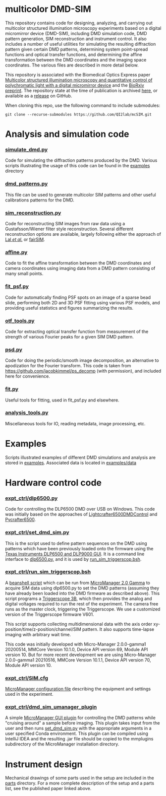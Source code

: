 # multicolor DMD-SIM
This repository contains code for designing, analyzing, and carrying out multicolor structured illumination microscopy
experiments based on a digital micromirror device (DMD-SIM), including DMD simulation code, DMD pattern generation, SIM reconstruction and
instrument control. It also includes a number of useful utilities for simulating the resulting diffraction 
pattern given certain DMD patterns, determining system point-spread functions and optical transfer functions, and 
determining the affine transformation between the DMD coordinates and the imaging space coordinates. The various 
files are described in more detail below.
 
This repository is associated with the Biomedical Optics Express paper 
[Multicolor structured illumination microscopy and quantitative control of polychromatic light with a digital micromirror device](https://doi.org/10.1364/BOE.422703)
and the [BioRxiv preprint](https://doi.org/10.1101/2020.07.27.223941).
The repository state at the time of publication is archived [here](https://doi.org/10.5281/zenodo.4773865), or available as
a [release](https://github.com/QI2lab/mcSIM/releases/tag/v1.0.0) on GitHub.

When cloning this repo, use the following command to include submodules:

`git clone --recurse-submodules https://github.com/QI2lab/mcSIM.git`

# Analysis and simulation code

### [simulate_dmd.py](analysis/simulate_dmd.py)
Code for simulating the diffraction patterns produced by the DMD. Various 
scripts illustrating the usage of this code can be found in the [examples](examples) directory

### [dmd_patterns.py](analysis/dmd_patterns.py)
This file can be used to generate multicolor SIM patterns and other useful calibrations
patterns for the DMD.

### [sim_reconstruction.py](analysis/sim_reconstruction.py)
Code for reconstructing SIM images from raw data using a Gustafsson/Wiener filter style reconstruction. Several different
reconstruction options are available, largely following either the approach of 
[Lal *et al.*](https://doi.org/10.1109/JSTQE.2016.2521542) or [fairSIM](https://doi.org/10.1038/ncomms10980). 

### [affine.py](analysis/affine.py)
Code to fit the affine transformation between the DMD coordinates and camera coordinates using imaging data from a DMD
pattern consisting of many small points.

### [fit_psf.py](analysis/localize-psf/fit_psf.py)
Code for automatically finding PSF spots on an image of a sparse bead slide, performing both 2D and 3D PSF fitting using
various PSF models, and providing useful statistics and figures summarizing the results.

### [otf_tools.py](analysis/otf_tools.py)
Code for extracting optical transfer function from measurement of the strength of various Fourier peaks for a given SIM DMD pattern.
 
### [psd.py](analysis/psd.py)
Code for doing the periodic/smooth image decomposition, an alternative to apodization for the Fourier transform. This code is taken from https://github.com/jacobkimmel/ps_decomp (with permission), and included here for convenience.

### [fit.py](analysis/localize-psf/fit.py)
Useful tools for fitting, used in fit_psf.py and elsewhere.

### [analysis_tools.py](analysis/analysis_tools.py)
Miscellaneous tools for IO, reading metadata, image processing, etc.

# Examples
Scripts illustrated examples of different DMD simulations and analysis are stored in [examples](examples). Associated 
data is located in [examples/data](examples/data)
  
# Hardware control code

### [expt_ctrl/dlp6500.py](expt_ctrl/dlp6500.py)
Code for controlling the DLP6500 DMD over USB on Windows. This code was initially based on the approaches 
of [Lightcrafter6500DMDControl](https://github.com/mazurenko/Lightcrafter6500DMDControl) and
[Pycrafter6500](https://github.com/csi-dcsc/Pycrafter6500).

### [expt_ctrl/set_dmd_sim.py](expt_ctrl/set_dmd_sim.py)
This is the script used to define pattern sequences on the DMD using patterns which
have been previously loaded onto the firmware using the [Texas Instruments DLP6500 and DLP9000
GUI](https://www.ti.com/tool/DLPC900REF-SW). It is a command line interface to [dlp6500.py](expt_ctrl/dlp6500.py),
and it is used by [run_sim_triggerscop.bsh](expt_ctrl/run_sim_triggerscop.bsh).

### [expt_ctrl/run_sim_triggerscop.bsh](expt_ctrl/run_sim_triggerscop.bsh)
A [beanshell script](https://beanshell.github.io/) which can be run from [MicroManager 2.0 Gamma](https://micro-manager.org/wiki/Micro-Manager)
to acquire SIM data using dlp6500.py to set the DMD patterns (assuming they have already been loaded into the 
DMD firmware as described above). This script programs a [Triggerscope 3B](https://arc.austinblanco.com/), which then provides the analog and 
digital voltages required to run the rest of the experiment. The camera free runs as the
master clock, triggering the Triggerscope. We use a customized version of the Triggerscope firmware V601. 

This script supports collecting multidimensional data with the axis order xy-position/time/z-position/channel/SIM pattern.
It also supports time-lapse imaging with arbitrary wait time.

This code was initially developed with Micro-Manager 2.0.0-gamma1 20200514, MMCore Version 10.1.0,
Device API version 69, Module API version 10. But for more recent development we are using
Micro-Manager 2.0.0-gamma1 20210516, MMCore Version 10.1.1, Device API version 70, Module API version 10.

### [expt_ctrl/SIM.cfg](expt_ctrl/SIM.cfg)
[MicroManager configuration file](https://micro-manager.org/wiki/Micro-Manager_Configuration_Guide#Configuration_file_syntax)
describing the equipment and settings used in the experiment.
  
### [expt_ctrl/dmd_sim_umanager_plugin](expt_ctrl/dmd_sim_umanager_plugin)
A simple [MicroManager GUI plugin](https://micro-manager.org/wiki/Version_2.0_Plugins) for controlling the DMD patterns while "cruising around" a sample before imaging.
This plugin takes input from the user and then runs [set_dmd_sim.py](expt_ctrl/set_dmd_sim.py) with
the appropriate arguments in a user specified Conda environment. This plugin can be compiled using IntelliJ IDEA and the resulting .jar file should be copied
to the mmplugins subdirectory of the MicroManager installation directory.

# Instrument design
Mechanical drawings of some parts used in the setup are included in the [parts](parts) directory. For a more complete description of the setup and
a parts list, see the published paper linked above.


